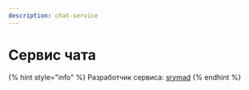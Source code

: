 ```yaml
---
description: chat-service
---
```


# Сервис чата







{% hint style="info" %}
Разработчик сервиса: [srymad](https://github.com/sryosz)
{% endhint %}
